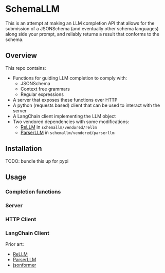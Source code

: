 # SchemaLLM

This is an attempt at making an LLM completion API that allows for the submission of a JSONSchema (and eventually other schema languages) along side your prompt, and reliably returns a result that conforms to the schema.

## Overview

This repo contains:
* Functions for guiding LLM completion to comply with:
  * JSONSchema
  * Context free grammars
  * Regular expressions
* A server that exposes these functions over HTTP
* A python (requests based) client that can be used to interact with the server
* A LangChain client implementing the LLM object
* Two vendored dependencies with some modifications:
    * [ReLLM](https://github.com/r2d4/rellm) in `schemallm/vendored/rellm`
    * [ParserLLM](https://github.com/r2d4/parserllm) in `schemallm/vendored/parserllm`

## Installation

TODO: bundle this up for pypi

## Usage

### Completion functions
### Server
### HTTP Client
### LangChain Client

Prior art:
* [ReLLM](https://github.com/r2d4/rellm)
* [ParserLLM](https://github.com/r2d4/parserllm)
* [jsonformer](https://github.com/1rgs/jsonformer)
